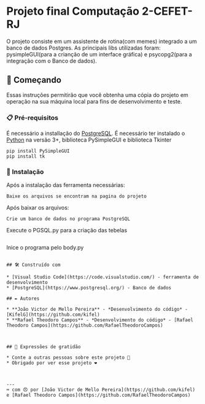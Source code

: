 # Projeto final Computação 2-CEFET-RJ

O projeto consiste em um assistente de rotina(com memes) integrado a um banco de dados Postgres. As principais libs utilizadas foram: pysimpleGUI(para a crianção de um interface gráfica) e psycopg2(para a integração com o Banco de dados).

## 🚀 Começando

Essas instruções permitirão que você obtenha uma cópia do projeto em operação na sua máquina local para fins de desenvolvimento e teste.

### 📋 Pré-requisitos

É necessário a installação do [PostgreSQL](https://www.postgresql.org/).
É necessário ter instalado o [Python](https://www.python.org/) na versão 3+,
biblioteca PySimpleGUI
e biblioteca Tkinter

```
pip install PySimpleGUI
pip install tk
```

### 🔧 Instalação

Após a instalação das ferramenta necessárias:

```
Baixe os arquivos se encontram na pagina do projeto
```

Após baixar os arquivos:

```
Crie um banco de dados no programa PostgreSQL
```

Execute o PGSQL.py para a criação das tebelas
```
```
Inice o programa pelo body.py
```

## 🛠️ Construído com

* [Visual Studio Code](https://code.visualstudio.com/) - ferramenta de desenvolvimento
* [PostgreSQL](https://www.postgresql.org/) - Banco de dados

## ✒️ Autores

* **João Victor de Mello Pereira** - *Desenvolvimento do código* - [KifelG](https://github.com/kifel)
* **Rafael Theodoro Campos** - *Desenvolvimento do código* - [Rafael Theodoro Campos](https://github.com/RafaelTheodoroCampos)
 


## 🎁 Expressões de gratidão

* Conte a outras pessoas sobre este projeto 📢
* Obrigado por ver esse projeto ❤️



---
⌨️ com 😠 por [João Victor de Mello Pereira](https://github.com/kifel) e [Rafael Theodoro Campos](https://github.com/RafaelTheodoroCampos)
